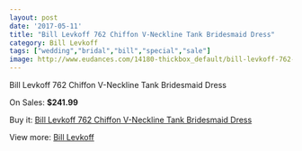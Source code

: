 ```yaml
---
layout: post
date: '2017-05-11'
title: "Bill Levkoff 762 Chiffon V-Neckline Tank Bridesmaid Dress"
category: Bill Levkoff
tags: ["wedding","bridal","bill","special","sale"]
image: http://www.eudances.com/14180-thickbox_default/bill-levkoff-762-chiffon-v-neckline-tank-bridesmaid-dress.jpg
---
```

Bill Levkoff 762 Chiffon V-Neckline Tank Bridesmaid Dress

On Sales: **$241.99**
<a href="https://www.eudances.com/en/bill-levkoff/4255-bill-levkoff-762-chiffon-v-neckline-tank-bridesmaid-dress.html"><amp-img layout="responsive" width="600" height="600" src="//www.eudances.com/14180-thickbox_default/bill-levkoff-762-chiffon-v-neckline-tank-bridesmaid-dress.jpg" alt="Bill Levkoff 762 Chiffon V-Neckline Tank Bridesmaid Dress 0" /></a>
<a href="https://www.eudances.com/en/bill-levkoff/4255-bill-levkoff-762-chiffon-v-neckline-tank-bridesmaid-dress.html"><amp-img layout="responsive" width="600" height="600" src="//www.eudances.com/14183-thickbox_default/bill-levkoff-762-chiffon-v-neckline-tank-bridesmaid-dress.jpg" alt="Bill Levkoff 762 Chiffon V-Neckline Tank Bridesmaid Dress 1" /></a>
<a href="https://www.eudances.com/en/bill-levkoff/4255-bill-levkoff-762-chiffon-v-neckline-tank-bridesmaid-dress.html"><amp-img layout="responsive" width="600" height="600" src="//www.eudances.com/14182-thickbox_default/bill-levkoff-762-chiffon-v-neckline-tank-bridesmaid-dress.jpg" alt="Bill Levkoff 762 Chiffon V-Neckline Tank Bridesmaid Dress 2" /></a>
<a href="https://www.eudances.com/en/bill-levkoff/4255-bill-levkoff-762-chiffon-v-neckline-tank-bridesmaid-dress.html"><amp-img layout="responsive" width="600" height="600" src="//www.eudances.com/14181-thickbox_default/bill-levkoff-762-chiffon-v-neckline-tank-bridesmaid-dress.jpg" alt="Bill Levkoff 762 Chiffon V-Neckline Tank Bridesmaid Dress 3" /></a>

Buy it: [Bill Levkoff 762 Chiffon V-Neckline Tank Bridesmaid Dress](https://www.eudances.com/en/bill-levkoff/4255-bill-levkoff-762-chiffon-v-neckline-tank-bridesmaid-dress.html "Bill Levkoff 762 Chiffon V-Neckline Tank Bridesmaid Dress")

View more: [Bill Levkoff](https://www.eudances.com/en/57-bill-levkoff "Bill Levkoff")